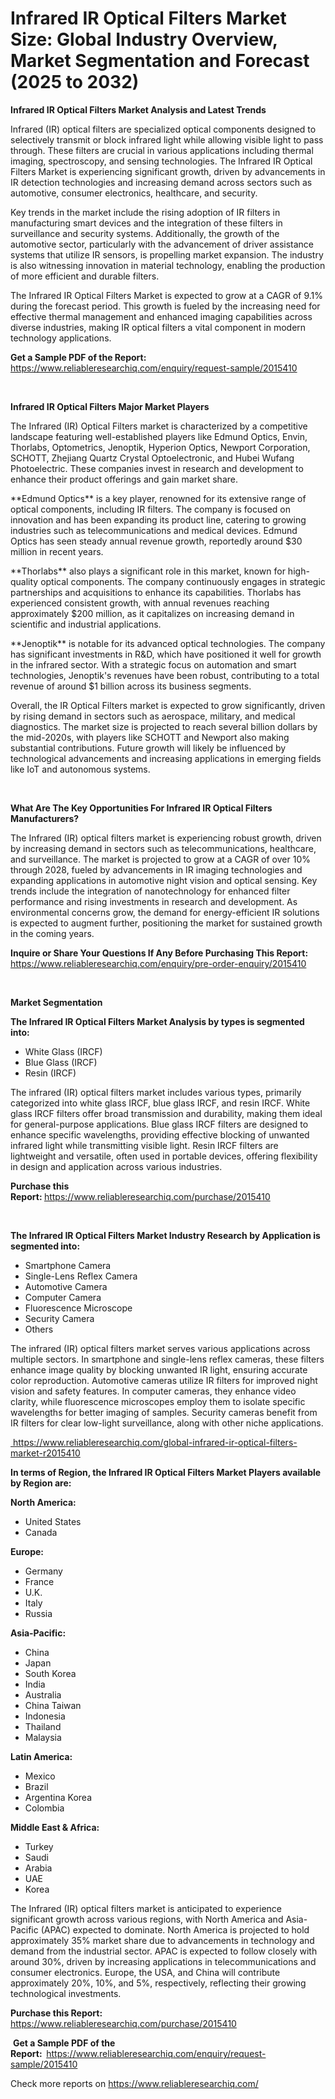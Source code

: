<p><h1>Infrared IR Optical Filters Market Size: Global Industry Overview, Market Segmentation and Forecast (2025 to 2032)</h1></p><p><strong>Infrared IR Optical Filters Market Analysis and Latest Trends</strong></p>
<p><p>Infrared (IR) optical filters are specialized optical components designed to selectively transmit or block infrared light while allowing visible light to pass through. These filters are crucial in various applications including thermal imaging, spectroscopy, and sensing technologies. The Infrared IR Optical Filters Market is experiencing significant growth, driven by advancements in IR detection technologies and increasing demand across sectors such as automotive, consumer electronics, healthcare, and security.</p><p>Key trends in the market include the rising adoption of IR filters in manufacturing smart devices and the integration of these filters in surveillance and security systems. Additionally, the growth of the automotive sector, particularly with the advancement of driver assistance systems that utilize IR sensors, is propelling market expansion. The industry is also witnessing innovation in material technology, enabling the production of more efficient and durable filters.</p><p>The Infrared IR Optical Filters Market is expected to grow at a CAGR of 9.1% during the forecast period. This growth is fueled by the increasing need for effective thermal management and enhanced imaging capabilities across diverse industries, making IR optical filters a vital component in modern technology applications.</p></p>
<p><strong>Get a Sample PDF of the Report:&nbsp;</strong> <a href="https://www.reliableresearchiq.com/enquiry/request-sample/2015410?utm_campaign=973&utm_medium=2&utm_source=Github&utm_content=ia&utm_term=17012025&utm_id=infrared-ir-optical-filters">https://www.reliableresearchiq.com/enquiry/request-sample/2015410</a></p>
<p>&nbsp;</p>
<p><strong>Infrared IR Optical Filters Major Market Players</strong></p>
<p><p>The Infrared (IR) Optical Filters market is characterized by a competitive landscape featuring well-established players like Edmund Optics, Envin, Thorlabs, Optometrics, Jenoptik, Hyperion Optics, Newport Corporation, SCHOTT, Zhejiang Quartz Crystal Optoelectronic, and Hubei Wufang Photoelectric. These companies invest in research and development to enhance their product offerings and gain market share.</p><p>**Edmund Optics** is a key player, renowned for its extensive range of optical components, including IR filters. The company is focused on innovation and has been expanding its product line, catering to growing industries such as telecommunications and medical devices. Edmund Optics has seen steady annual revenue growth, reportedly around $30 million in recent years.</p><p>**Thorlabs** also plays a significant role in this market, known for high-quality optical components. The company continuously engages in strategic partnerships and acquisitions to enhance its capabilities. Thorlabs has experienced consistent growth, with annual revenues reaching approximately $200 million, as it capitalizes on increasing demand in scientific and industrial applications.</p><p>**Jenoptik** is notable for its advanced optical technologies. The company has significant investments in R&D, which have positioned it well for growth in the infrared sector. With a strategic focus on automation and smart technologies, Jenoptik's revenues have been robust, contributing to a total revenue of around $1 billion across its business segments.</p><p>Overall, the IR Optical Filters market is expected to grow significantly, driven by rising demand in sectors such as aerospace, military, and medical diagnostics. The market size is projected to reach several billion dollars by the mid-2020s, with players like SCHOTT and Newport also making substantial contributions. Future growth will likely be influenced by technological advancements and increasing applications in emerging fields like IoT and autonomous systems.</p></p>
<p>&nbsp;</p>
<p><strong>What Are The Key Opportunities For Infrared IR Optical Filters Manufacturers?</strong></p>
<p><p>The Infrared (IR) optical filters market is experiencing robust growth, driven by increasing demand in sectors such as telecommunications, healthcare, and surveillance. The market is projected to grow at a CAGR of over 10% through 2028, fueled by advancements in IR imaging technologies and expanding applications in automotive night vision and optical sensing. Key trends include the integration of nanotechnology for enhanced filter performance and rising investments in research and development. As environmental concerns grow, the demand for energy-efficient IR solutions is expected to augment further, positioning the market for sustained growth in the coming years.</p></p>
<p><strong>Inquire or Share Your Questions If Any Before Purchasing This Report:</strong> <a href="https://www.reliableresearchiq.com/enquiry/pre-order-enquiry/2015410?utm_campaign=973&utm_medium=2&utm_source=Github&utm_content=ia&utm_term=17012025&utm_id=infrared-ir-optical-filters">https://www.reliableresearchiq.com/enquiry/pre-order-enquiry/2015410</a></p>
<p>&nbsp;</p>
<p><strong>Market Segmentation</strong></p>
<p><strong>The Infrared IR Optical Filters Market Analysis by types is segmented into:</strong></p>
<p><ul><li>White Glass (IRCF)</li><li>Blue Glass (IRCF)</li><li>Resin (IRCF)</li></ul></p>
<p><p>The infrared (IR) optical filters market includes various types, primarily categorized into white glass IRCF, blue glass IRCF, and resin IRCF. White glass IRCF filters offer broad transmission and durability, making them ideal for general-purpose applications. Blue glass IRCF filters are designed to enhance specific wavelengths, providing effective blocking of unwanted infrared light while transmitting visible light. Resin IRCF filters are lightweight and versatile, often used in portable devices, offering flexibility in design and application across various industries.</p></p>
<p><strong>Purchase this Report:&nbsp;</strong><a href="https://www.reliableresearchiq.com/purchase/2015410?utm_campaign=973&utm_medium=2&utm_source=Github&utm_content=ia&utm_term=17012025&utm_id=infrared-ir-optical-filters">https://www.reliableresearchiq.com/purchase/2015410</a></p>
<p>&nbsp;</p>
<p><strong>The Infrared IR Optical Filters Market Industry Research by Application is segmented into:</strong></p>
<p><ul><li>Smartphone Camera</li><li>Single-Lens Reflex Camera</li><li>Automotive Camera</li><li>Computer Camera</li><li>Fluorescence Microscope</li><li>Security Camera</li><li>Others</li></ul></p>
<p><p>The infrared (IR) optical filters market serves various applications across multiple sectors. In smartphone and single-lens reflex cameras, these filters enhance image quality by blocking unwanted IR light, ensuring accurate color reproduction. Automotive cameras utilize IR filters for improved night vision and safety features. In computer cameras, they enhance video clarity, while fluorescence microscopes employ them to isolate specific wavelengths for better imaging of samples. Security cameras benefit from IR filters for clear low-light surveillance, along with other niche applications.</p></p>
<p><a href="https://www.reliableresearchiq.com/global-infrared-ir-optical-filters-market-r2015410?utm_campaign=973&utm_medium=2&utm_source=Github&utm_content=ia&utm_term=17012025&utm_id=infrared-ir-optical-filters">&nbsp;https://www.reliableresearchiq.com/global-infrared-ir-optical-filters-market-r2015410</a></p>
<p><strong>In terms of Region, the Infrared IR Optical Filters Market Players available by Region are:</strong></p>
<p>
    <p> <strong> North America: </strong>
        <ul>
            <li>United States</li>
            <li>Canada</li>
        </ul>
        </p> 
    <p> <strong> Europe: </strong>
        <ul>
            <li>Germany</li>
            <li>France</li>
            <li>U.K.</li>
            <li>Italy</li>
            <li>Russia</li>
        </ul>
        </p> 
    <p> <strong> Asia-Pacific: </strong>
        <ul>
            <li>China</li>
            <li>Japan</li>
            <li>South Korea</li>
            <li>India</li>
            <li>Australia</li>
            <li>China Taiwan</li>
            <li>Indonesia</li>
            <li>Thailand</li>
            <li>Malaysia</li>
        </ul>
        </p> 
    <p> <strong> Latin America: </strong>
        <ul>
            <li>Mexico</li>
            <li>Brazil</li>
            <li>Argentina Korea</li>
            <li>Colombia</li>
        </ul>
        </p> 
    <p> <strong> Middle East & Africa: </strong>
        <ul>
            <li>Turkey</li>
            <li>Saudi</li>
            <li>Arabia</li>
            <li>UAE</li>
            <li>Korea</li>
        </ul>
    </p>
    </p>
<p><p>The Infrared (IR) optical filters market is anticipated to experience significant growth across various regions, with North America and Asia-Pacific (APAC) expected to dominate. North America is projected to hold approximately 35% market share due to advancements in technology and demand from the industrial sector. APAC is expected to follow closely with around 30%, driven by increasing applications in telecommunications and consumer electronics. Europe, the USA, and China will contribute approximately 20%, 10%, and 5%, respectively, reflecting their growing technological investments.</p></p>
<p><strong>Purchase this Report: </strong><a href="https://www.reliableresearchiq.com/purchase/2015410?utm_campaign=973&utm_medium=2&utm_source=Github&utm_content=ia&utm_term=17012025&utm_id=infrared-ir-optical-filters">https://www.reliableresearchiq.com/purchase/2015410</a></p>
<p>&nbsp;<strong>Get a Sample PDF of the Report:&nbsp;&nbsp;</strong><a href="https://www.reliableresearchiq.com/enquiry/request-sample/2015410?utm_campaign=973&utm_medium=2&utm_source=Github&utm_content=ia&utm_term=17012025&utm_id=infrared-ir-optical-filters">https://www.reliableresearchiq.com/enquiry/request-sample/2015410</a></p>
<p><strong></strong></p>
<p>Check more reports on <a href="https://www.reliableresearchiq.com/?utm_campaign=973&utm_medium=2&utm_source=Github&utm_content=ia&utm_term=17012025&utm_id=infrared-ir-optical-filters">https://www.reliableresearchiq.com/</a></p>